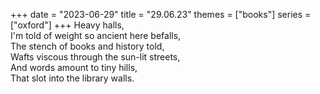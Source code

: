 +++
date = "2023-06-29"
title = "29.06.23"
themes = ["books"]
series = ["oxford"]
+++
Heavy halls,  
I'm told of weight so ancient here befalls,  
The stench of books and history told,  
Wafts viscous through the sun-lit streets,  
And words amount to tiny hills,  
That slot into the library walls.

